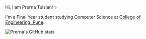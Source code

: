 Hi, I am Prerna Tulsiani ✨

I'm a Final Year student studying Computer Science at [College of Engineering, Pune](http://www.coep.org.in/).

![Prerna's GitHub stats](https://github-readme-stats.vercel.app/api?username=pt3002&show_icons=true&theme=synthwave)



<!--
**pt3002/pt3002** is a ✨ _special_ ✨ repository because its `README.md` (this file) appears on your GitHub profile.

Here are some ideas to get you started:

- 🔭 I’m currently working on ...
- 🌱 I’m currently learning ...
- 👯 I’m looking to collaborate on ...
- 🤔 I’m looking for help with ...
- 💬 Ask me about ...
- 📫 How to reach me: ...
- 😄 Pronouns: ...
- ⚡ Fun fact: ...
-->
